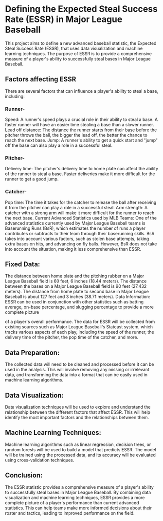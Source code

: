 # Defining the Expected Steal Success Rate (ESSR) in Major League Baseball
This project aims to define a new advanced baseball statistic, the Expected Steal Success Rate (ESSR), that uses data visualization and machine learning techniques. The purpose of ESSR is to provide a comprehensive measure of a player's ability to successfully steal bases in Major League Baseball.

## Factors affecting ESSR
There are several factors that can influence a player's ability to steal a base, including:

### Runner-
Speed: A runner's speed plays a crucial role in their ability to steal a base. A faster runner will have an easier time stealing a base than a slower runner.
Lead off distance: The distance the runner starts from their base before the pitcher throws the ball, the bigger the lead off, the better the chance to reach the next base.
Jump: A runner's ability to get a quick start and "jump" off the base can also play a role in a successful steal.
### Pitcher-
Delivery time: The pitcher's delivery time to home plate can affect the ability of the runner to steal a base. Faster deliveries make it more difficult for the runner to get a good jump.
### Catcher-
Pop time: The time it takes for the catcher to release the ball after receiving it from the pitcher can play a role in a successful steal.
Arm strength: A catcher with a strong arm will make it more difficult for the runner to reach the next base.
Current Advanced Statistics used by MLB Teams:
One of the advanced statistics currently used by Major League Baseball teams is Baserunning Runs (BsR), which estimates the number of runs a player contributes or subtracts to their team through their baserunning skills. BsR takes into account various factors, such as stolen base attempts, taking extra bases on hits, and advancing on fly balls. However, BsR does not take into account the situation, making it less comprehensive than ESSR.

## Fixed Data:
The distance between home plate and the pitching rubber on a Major League Baseball field is 60 feet, 6 inches (18.44 meters).
The distance between the bases on a Major League Baseball field is 90 feet (27.432 meters).
The distance from home plate to second base in Major League Baseball is about 127 feet and 3 inches (38.71 meters).
Data Information:
ESSR can be used in conjunction with other statistics such as batting average, on-base percentage, and slugging percentage to provide a more complete picture

of a player's overall performance. The data for ESSR will be collected from existing sources such as Major League Baseball's Statcast system, which tracks various aspects of each play, including the speed of the runner, the delivery time of the pitcher, the pop time of the catcher, and more.

## Data Preparation:
The collected data will need to be cleaned and processed before it can be used in the analysis. This will involve removing any missing or irrelevant data, and transforming the data into a format that can be easily used in machine learning algorithms.

## Data Visualization:
Data visualization techniques will be used to explore and understand the relationship between the different factors that affect ESSR. This will help identify the most important factors and the relationships between them.

## Machine Learning Techniques:
Machine learning algorithms such as linear regression, decision trees, or random forests will be used to build a model that predicts ESSR. The model will be trained using the processed data, and its accuracy will be evaluated using cross-validation techniques.

## Conclusion:
The ESSR statistic provides a comprehensive measure of a player's ability to successfully steal bases in Major League Baseball. By combining data visualization and machine learning techniques, ESSR provides a more complete picture of a player's performance than current advanced statistics. This can help teams make more informed decisions about their roster and tactics, leading to improved performance on the field.
